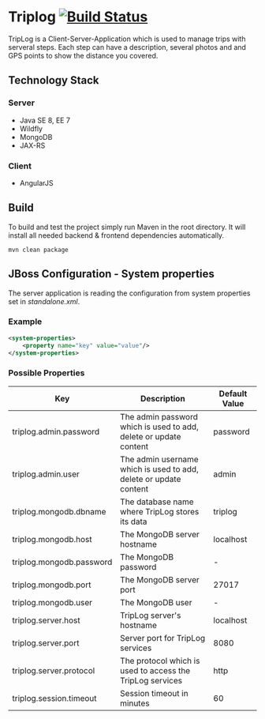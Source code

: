 # Triplog [![Build Status](https://travis-ci.org/nioe/triplog.svg?branch=master)](https://travis-ci.org/nioe/triplog) #

TripLog is a Client-Server-Application which is used to manage trips with serveral steps.
Each step can have a description, several photos and and GPS points to show the distance you covered.

## Technology Stack ##

### Server ###
* Java SE 8, EE 7
* Wildfly
* MongoDB
* JAX-RS

### Client ###
* AngularJS

## Build ##
To build and test the project simply run Maven in the root directory. It will install all needed backend & frontend dependencies automatically.
```shell
mvn clean package
```

## JBoss Configuration - System properties ##
The server application is reading the configuration from system properties set in *standalone.xml*.

### Example ###
```xml
<system-properties>  
    <property name="key" value="value"/>  
</system-properties>  
```

### Possible Properties ###
|Key|Description|Default Value|
|---|---|---|
|triplog.admin.password|The admin password which is used to add, delete or update content|password|
|triplog.admin.user|The admin username which is used to add, delete or update content|admin|
|triplog.mongodb.dbname|The database name where TripLog stores its data|triplog|
|triplog.mongodb.host|The MongoDB server hostname|localhost|
|triplog.mongodb.password|The MongoDB password|-|
|triplog.mongodb.port|The MongoDB server port|27017|
|triplog.mongodb.user|The MongoDB user|-|
|triplog.server.host|TripLog server's hostname|localhost|
|triplog.server.port|Server port for TripLog services|8080|
|triplog.server.protocol|The protocol which is used to access the TripLog services|http|
|triplog.session.timeout|Session timeout in minutes|60|
